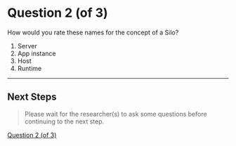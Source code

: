 # Question 2 (of 3)

How would you rate these names for the concept of a Silo?

1. Server
2. App instance
3. Host
4. Runtime

---

## Next Steps

> Please wait for the researcher(s) to ask some questions before continuing to the next step.

[Question 2 (of 3)](question03.md)
